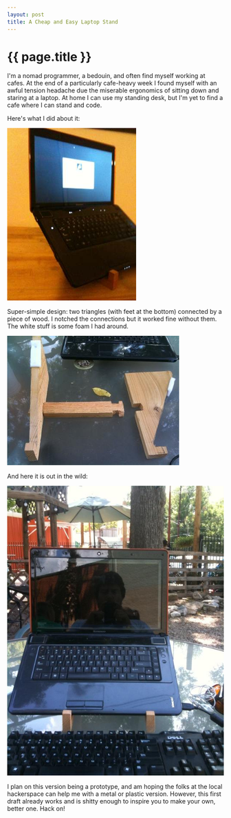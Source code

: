 ```yaml
---
layout: post
title: A Cheap and Easy Laptop Stand
---
```


{{ page.title }}
================

I'm a nomad programmer, a bedouin, and often find myself working at cafes.  At the
end of a particularly cafe-heavy week I found myself with an awful 
tension headache due the miserable ergonomics of sitting down and staring
at a laptop.  At home I can use my standing desk, but I'm yet to find a
cafe where I can stand and code.  

Here's what I did about it:

<img src="/images/laptop_stand1.jpg" />

Super-simple design: two triangles (with feet at the bottom) connected by a piece
of wood.  I notched the connections but it worked fine without them.  The white
stuff is some foam I had around.

<img src="/images/laptop_stand2.jpg" />

And here it is out in the wild: 

<img src="/images/laptop_stand_outside.jpg" />

I plan on this version being a prototype, and am hoping the folks at the local
hackerspace can help me with a metal or plastic version.  However, this first
draft already works and is shitty enough to inspire you to make your own,
better one.  Hack on!
